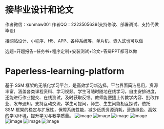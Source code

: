 # 接毕业设计和论文
作者微信：xunmaw001  作者QQ：2223505639(支持修改、部署调试、支持代做毕设)

接网站设计、小程序、H5、APP、各种系统等，单片机、嵌入式也可以做

选题+开题报告+任务书+程序定制+安装测试+论文+答辩PPT都可以做
# Paperless-learning-platform
基于 SSM 框架的无纸化学习平台，是高效学习新选择。平台界面简洁易用，资源丰富，涵盖各类课程资料、学习视频。学生可随时随地在线学习，自主安排进度，还能进行作业提交、在线测试，及时获取反馈。教师能便捷上传教学内容、批改作业、发布通知。支持互动交流，学生可提问，师生、生生间能相互探讨。依托 SSM 框架的稳定与扩展性，保障系统性能，减少纸质资源消耗，营造绿色、高效的学习环境，提升学习与教学质量。 
![image](https://github.com/user-attachments/assets/1bcc12e7-1661-4efa-b9f9-2e0c1ef6b443)
![image](https://github.com/user-attachments/assets/5f9dac31-64a2-4d78-965c-41d80d4cb0ad)
![image](https://github.com/user-attachments/assets/e702361f-9acc-4066-9756-5bc7d928e896)
![image](https://github.com/user-attachments/assets/83b3fa10-20f7-4683-9bc2-6e6fad9a77ca)
![image](https://github.com/user-attachments/assets/7307efc3-e832-4ca1-876f-cac49d0f06aa)
![image](https://github.com/user-attachments/assets/68a5fa36-126d-4be0-a3ee-7456bfed8c9c)
![image](https://github.com/user-attachments/assets/f7abd465-c921-4d93-b689-54267d7fce89)
